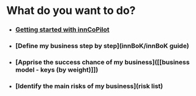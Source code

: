 # What do you want to do?
- ### [Getting started with innCoPilot](innCoPilot/docs)
- ### [Define my business step by step](innBoK/innBoK guide)
- ### [Apprise the success chance of my business]([[business model - keys (by weight)]])
- ### [Identify the main risks of my business](risk list)